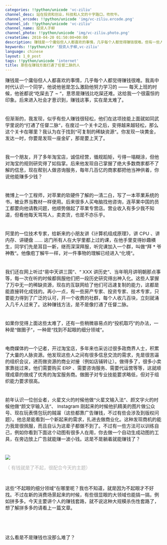 ```yaml
---
categories: !!python/unicode 'vc-ziliu'
channel_desc: 站在投资和创业，科技和人文的十字路口，吹吹牛。
channel_ercode: !!python/unicode 'img/vc-ziliu.ercode.png'
channel_id: !!python/unicode 'vc-ziliu'
channel_name: 投资人子柳
channel_photo: !!python/unicode 'img/vc-ziliu.photo.png'
createtime: 2018-04-20 01:50:00+00:00
description: 赚钱是一个庸俗但人人都喜欢的事情，几乎每个人都觉得赚钱很难。但有一些人并不是这样
keywords: !!python/str '投资人子柳,vc-ziliu'
language: chinese
layout: 1_0_post
tags: !!python/unicode 'internet'
title: 那些在赚钱方面打通了任督二脉的人
---
```

<div class="rich_media_content" id="js_content">
<p style="font-stretch: normal;font-size: 12px;line-height: normal;">
<span style="font-size: 15px;">
          赚钱是一个庸俗但人人都喜欢的事情，几乎每个人都觉得赚钱很难。我高中时代认识一个同学，他说他爸是怎么激励他努力学习的
          <span style="font-stretch: normal;line-height: normal;">
           ——
          </span>
          每天上班的时候，他爸都说“吃屎去了
          <span style="font-stretch: normal;line-height: normal;">
           ~
          </span>
          ”，意思是赚钱比吃屎还难。这给我一个很震惊的印象。后来进入社会才意识到，赚钱这事，实在是太难了。
         </span>
</p>
<p style="font-stretch: normal;font-size: 12px;line-height: normal;">
<br/>
</p>
<p style="font-stretch: normal;font-size: 12px;line-height: normal;">
<span style="font-size: 15px;">
          但渐渐的，我发现，似乎有些人赚钱很轻松，他们在这项技能上面就如同武学里说的“打通了任督二脉”，在度过一个关卡之后，变得越来越轻松，那么这个关卡在哪里？我认为在于找到“可复制的稀缺资源”。你发现一块黄金，发达一时，你要是发现一座金矿，那是要上天了。
         </span>
</p>
<p style="font-stretch: normal;font-size: 12px;line-height: normal;">
<br/>
</p>
<p style="font-stretch: normal;font-size: 12px;line-height: normal;">
<span style="font-size: 15px;">
          我一个朋友，开了多年淘宝店，诚信经营，循规蹈矩，亏得一塌糊涂，但他对淘宝的规则研究得了如指掌。后来他发现自己掌握了绝大多数商家都不了解的信息，现在帮别人做咨询服务，每年几百亿的商家都把他当神供着，你说他能赚多少钱？
         </span>
</p>
<p style="font-stretch: normal;font-size: 12px;line-height: normal;">
<br/>
</p>
<p style="font-stretch: normal;font-size: 12px;line-height: normal;">
<span style="font-size: 15px;">
          微博上一个工程师，对苹果的软硬件了解的一清二白，写了一本苹果系统的书，被业界当教材一样使用。后来很多人买电脑找他咨询，连苹果中国的员工都要向他请教问题，他顺势做起了苹果专营店。营业收入有多少我不知道，但看他每天骂骂人，卖卖货，也是不亦乐乎。
         </span>
</p>
<p style="font-stretch: normal;font-size: 12px;line-height: normal;">
<br/>
</p>
<p style="font-stretch: normal;font-size: 12px;line-height: normal;">
<span style="font-size: 15px;">
          阿里的一位技术专家，给新来的小朋友讲《计算机组成原理》，讲
          <span style="font-size: 15px;font-stretch: normal;line-height: normal;">
           CPU
          </span>
          、讲内存、讲硬盘
          <span style="font-size: 15px;font-stretch: normal;line-height: normal;">
           ……
          </span>
          这门所有人在大学里都上过的课，在他手里变得妙趣横生，同学们先是耳目一新，继而深深拜服，听完课加入一个群，叫做“拜
          <span style="font-size: 15px;font-stretch: normal;line-height: normal;">
           *
          </span>
          爷神教”。他像庖丁解牛一样，对一件事物的理解已经进入“化境”。
         </span>
</p>
<p style="font-stretch: normal;font-size: 12px;line-height: normal;">
<br/>
</p>
<p style="font-stretch: normal;font-size: 12px;line-height: normal;">
<span style="font-size: 15px;">
          我们还在网上听过“易中天讲三国”、“
          <span style="font-size: 15px;font-stretch: normal;line-height: normal;">
           XXX
          </span>
          讲历史”、当年明月讲明朝那点事等，每一次在听的时候都佩服他们把一段历史研究得出神入化。这些人掌握了万中无一的稀缺资源，现在的互联网给了他们可迅速复制的能力，这都是能直接转化成钱的。再小一点，有一些房产专家、投资专家、技术专家，只要能力得到了广泛的认可，开一个收费的社群，每个人收几百块，立刻就涌入几千人过来了。这种赚钱方法，是不是像打通了任督二脉。
         </span>
</p>
<p style="font-stretch: normal;font-size: 12px;line-height: normal;">
<br/>
</p>
<p style="font-stretch: normal;font-size: 12px;line-height: normal;">
<span style="font-size: 15px;">
          如果你觉得上面这些太难了，还有一些稍微容易点的“投机取巧”的办法，一种是“做圈子”，一种是“找到不起眼的细分领域”。
         </span>
</p>
<p style="font-stretch: normal;font-size: 12px;line-height: normal;">
<br/>
</p>
<p style="font-stretch: normal;font-size: 12px;line-height: normal;">
<span style="font-size: 15px;">
          电商媒体的一个记者，开过淘宝店，多年来也采访过很多政商界人士，积累了大量的人脉资源。他发现这些人之间有很多信息交流的需求，先是很苦逼的组织会议，进而做资源的商业对接（例如店铺转让）。做得多了，很多小卖家靠拢过来，他们需要购买
          <span style="font-size: 15px;font-stretch: normal;line-height: normal;">
           ERP
          </span>
          、需要咨询服务、需要代运营等等，这就顺理成章的做成了优秀的淘宝服务商。做圈子对专业技能要求略低，但对于组织能力要求很高。
         </span>
</p>
<p style="font-stretch: normal;font-size: 12px;line-height: normal;">
<br/>
</p>
<p style="font-stretch: normal;font-size: 12px;line-height: normal;">
<span style="font-size: 15px;">
          前年认识一位创业者，火星文火的时候他做“火星文输入法”、颜文字火的时候他做“颜文字输入法”、
          <span style="font-size: 15px;font-stretch: normal;line-height: normal;">
           Instagram
          </span>
          刚起来的时候他扒精美的图片做公众号、现在玩表情包玩的贼遛（这些都靠广告赚钱，不过有些会涉及到版权问题）。他总是能看到一个新起来的需求，扎进去做商业化。这种发现商机的能力我是很佩服，而且自认为这辈子都做不到了。不过有一些方法可以训练自己，例如你看到下面这个动图有很多人在用，你去做一个自动生成动图的工具，在旁边放上广告就能赚一波小钱。这是不是躺着就能赚钱了？
         </span>
</p>
<p style="font-stretch: normal;font-size: 12px;line-height: normal;">
<br/>
</p>
<p>
<img class="" data-copyright="0" data-ratio="0.56" data-src="" data-type="gif" data-w="300" src="{{ '/img/5pjrn0aic1L3ALFF0qSqXPBMTK3fViaU4cGts8xDQbOn2HaPMhrdrIrxBnwITDia2IzFaXiaXlsJLcqv3zrZ7S5NMQ.gif' | prepend: site.img | replace: '//','/' }}" style=""/>
</p>
<p style="font-stretch: normal;font-size: 12px;line-height: normal;color: rgb(69, 69, 69);">
<span style="font-size: 15px;color: rgb(178, 178, 178);">
<span style=" font-size: 15px ; ; ">
           （
          </span>
          有钱就是了不起，很配合今天的主题）
         </span>
</p>
<p style="font-stretch: normal;font-size: 12px;line-height: normal;">
<span style="font-size: 15px;">
<br/>
</span>
</p>
<p style="font-stretch: normal;line-height: normal;">
<span style="font-size: 15px;">
          这些“不起眼的细分领域”在哪里呢？我也不知道，就是因为不起眼才不好找。不过在新的消费场景起来的时候，有些很显眼的大领域也能搞一搞，例如拼多多。今天主要讲个人的赚钱套路，就不说这种大规模杀伤性套路了，想了解拼多多的请看上一篇文章。
         </span>
</p>
<p style="font-stretch: normal;line-height: normal;">
<span style="font-size: 15px;">
<br/>
</span>
</p>
<p style="font-stretch: normal;font-size: 12px;line-height: normal;">
<br/>
</p>
<p style="font-stretch: normal;font-size: 12px;line-height: normal;">
<span style="font-size: 15px;">
          这么看是不是赚钱也没那么难了？
         </span>
</p>
<p>
<br/>
</p>
</div>